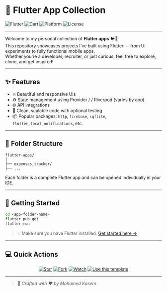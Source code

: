 # 🚀 Flutter App Collection

![Flutter](https://img.shields.io/badge/Flutter-%2302569B.svg?style=for-the-badge&logo=flutter&logoColor=white)
![Dart](https://img.shields.io/badge/Dart-%230175C2.svg?style=for-the-badge&logo=dart&logoColor=white)
![Platform](https://img.shields.io/badge/Mobile-Android%20%7C%20iOS-green?style=for-the-badge)
![License](https://img.shields.io/badge/License-MIT-yellow.svg?style=for-the-badge)

---

Welcome to my personal collection of **Flutter apps** 🐦💙  
This repository showcases projects I've built using Flutter — from UI experiments to fully functional mobile apps.  
Whether you're a developer, recruiter, or just curious, feel free to explore, clone, and get inspired!

---

## ✨ Features

- 🔥 Beautiful and responsive UIs
- ⚙️ State management using Provider / / Riverpod (varies by app)
- 🌐 API integrations
- 🧪 Clean, scalable code with optional testing
- 📦 Popular packages: `http`, `firebase`, `sqflite`, `flutter_local_notifications`, etc.

---

## 📂 Folder Structure

```
flutter-apps/
│
├── expenses_tracker/
├── ...
```

Each folder is a complete Flutter app and can be opened individually in your IDE.

---

## 🚀 Getting Started

```bash
cd <app-folder-name>
flutter pub get
flutter run
```

> 💡 Make sure you have Flutter installed. [Get started here →](https://flutter.dev/docs/get-started/install)

---

## 💻 Quick Actions

<p align="center">
  <a href="https://github.com/mkasem06/flutter-projects"><img alt="Star" src="https://img.shields.io/github/stars/mkasem06/flutter-projects?style=for-the-badge&label=Star&logo=github"></a>
  <a href="https://github.com/mkasem06/flutter-projects/fork"><img alt="Fork" src="https://img.shields.io/github/forks/mkasem06/flutter-projects?style=for-the-badge&label=Fork&logo=github"></a>
  <a href="https://github.com/mkasem06/flutter-projects/watchers"><img alt="Watch" src="https://img.shields.io/github/watchers/mkasem06/flutter-projects?style=for-the-badge&label=Watch&logo=github"></a>
  <a href="https://github.com/mkasem06/flutter-projects/generate"><img alt="Use this template" src="https://img.shields.io/badge/-Use%20this%20template-blue?style=for-the-badge&logo=github"></a>
</p>

---

> 🧠 *Crafted with ❤️ by Mohamed Kasem*
